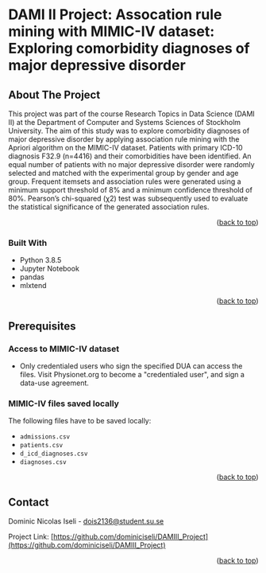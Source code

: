 <!-- ABOUT THE PROJECT -->
# DAMI II Project: Assocation rule mining with MIMIC-IV dataset: Exploring comorbidity diagnoses of major depressive disorder 

## About The Project

This project was part of the course Research Topics in Data Science (DAMI II) at the Department of Computer and Systems Sciences of Stockholm University. The aim of this study was to explore comorbidity diagnoses of major depressive disorder by applying association rule mining with the Apriori algorithm on the MIMIC-IV dataset. Patients with primary ICD-10 diagnosis F32.9 (n=4416) and their comorbidities have been identified. An equal number of patients with no major depressive disorder were randomly selected and matched with the experimental group by gender and age group. Frequent itemsets and association rules were generated using a minimum support threshold of 8% and a minimum confidence threshold of 80%. Pearson’s chi-squared (χ2) test was subsequently used to evaluate the statistical significance of the generated association rules.

<p align="right">(<a href="#top">back to top</a>)</p>



### Built With

* Python 3.8.5
* Jupyter Notebook
* pandas
* mlxtend

<p align="right">(<a href="#top">back to top</a>)</p>



## Prerequisites

### Access to MIMIC-IV dataset
* Only credentialed users who sign the specified DUA can access the files. Visit Physionet.org to become a "credentialed user", and sign a data-use agreement.

### MIMIC-IV files saved locally
The following files have to be saved locally:
* `admissions.csv`
* `patients.csv`
* `d_icd_diagnoses.csv`
* `diagnoses.csv`

<p align="right">(<a href="#top">back to top</a>)</p>



<!-- CONTACT -->
## Contact

Dominic Nicolas Iseli - dois2136@student.su.se

Project Link: [https://github.com/dominiciseli/DAMIII_Project](https://github.com/dominiciseli/DAMIII_Project)

<p align="right">(<a href="#top">back to top</a>)</p>
